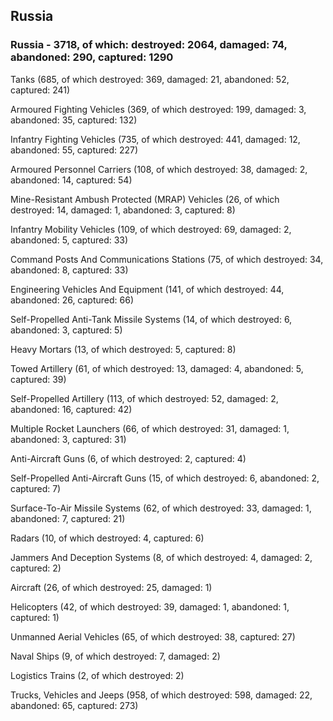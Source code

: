 
 
 ## Russia
 
 ### Russia - 3718, of which: destroyed: 2064, damaged: 74, abandoned: 290, captured: 1290

 

 

 Tanks (685, of which destroyed: 369, damaged: 21, abandoned: 52, captured: 241)

 Armoured Fighting Vehicles (369, of which destroyed: 199, damaged: 3, abandoned: 35, captured: 132)

 Infantry Fighting Vehicles (735, of which destroyed: 441, damaged: 12, abandoned: 55, captured: 227)

 Armoured Personnel Carriers (108, of which destroyed: 38, damaged: 2, abandoned: 14, captured: 54)

 Mine-Resistant Ambush Protected (MRAP) Vehicles (26, of which destroyed: 14, damaged: 1, abandoned: 3, captured: 8)

 Infantry Mobility Vehicles (109, of which destroyed: 69, damaged: 2, abandoned: 5, captured: 33)

 Command Posts And Communications Stations (75, of which destroyed: 34, abandoned: 8, captured: 33)

 Engineering Vehicles And Equipment (141, of which destroyed: 44, abandoned: 26, captured: 66)

 Self-Propelled Anti-Tank Missile Systems (14, of which destroyed: 6, abandoned: 3, captured: 5)

 Heavy Mortars (13, of which destroyed: 5, captured: 8)

 Towed Artillery (61, of which destroyed: 13, damaged: 4, abandoned: 5, captured: 39)

 Self-Propelled Artillery (113, of which destroyed: 52, damaged: 2, abandoned: 16, captured: 42)

 Multiple Rocket Launchers (66, of which destroyed: 31, damaged: 1, abandoned: 3, captured: 31)

 Anti-Aircraft Guns (6, of which destroyed: 2, captured: 4)

 Self-Propelled Anti-Aircraft Guns (15, of which destroyed: 6, abandoned: 2, captured: 7)

 Surface-To-Air Missile Systems (62, of which destroyed: 33, damaged: 1, abandoned: 7, captured: 21)

 Radars (10, of which destroyed: 4, captured: 6)

 Jammers And Deception Systems (8, of which destroyed: 4, damaged: 2, captured: 2)

 Aircraft (26, of which destroyed: 25, damaged: 1)

 Helicopters (42, of which destroyed: 39, damaged: 1, abandoned: 1, captured: 1)

 Unmanned Aerial Vehicles (65, of which destroyed: 38, captured: 27)

 Naval Ships (9, of which destroyed: 7, damaged: 2)

 Logistics Trains (2, of which destroyed: 2)

 Trucks, Vehicles and Jeeps (958, of which destroyed: 598, damaged: 22, abandoned: 65, captured: 273)

